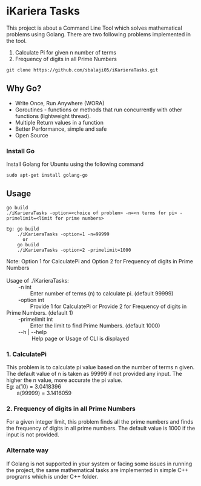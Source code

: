 # iKariera Tasks

This project is about a Command Line Tool which solves mathematical problems using Golang. There are two following problems implemented in the tool.
  1. Calculate Pi for given n number of terms
  2. Frequency of digits in all Prime Numbers

```
git clone https://github.com/sbalaji05/iKarieraTasks.git
```

## Why Go?
  * Write Once, Run Anywhere (WORA)
  * Goroutines - functions or methods that run concurrently with other functions (lightweight thread).
  * Multiple Return values in a function
  * Better Performance, simple and safe
  * Open Source

### Install Go
Install Golang for Ubuntu using the following command
```
sudo apt-get install golang-go
```

## Usage

```
go build
./iKarieraTasks -option=<choice of problem> -n=<n terms for pi> -primelimit=<limit for prime numbers>

Eg: go build
    ./iKarieraTasks -option=1 -n=99999
      or
    go build
    ./iKarieraTasks -option=2 -primelimit=1000
```
Note: Option 1 for CalculatePi and Option 2 for Frequency of digits in Prime Numbers</br></br>
Usage of ./iKarieraTasks:</br>
  &nbsp;&nbsp;&nbsp;&nbsp;&nbsp;&nbsp;&nbsp;&nbsp;-n int </br>
  &nbsp;&nbsp;&nbsp;&nbsp;&nbsp;&nbsp;&nbsp;&nbsp;&nbsp;&nbsp;&nbsp;&nbsp;&nbsp;&nbsp;&nbsp;&nbsp;Enter number of terms (n) to calculate pi. (default 99999)</br>
  &nbsp;&nbsp;&nbsp;&nbsp;&nbsp;&nbsp;&nbsp;&nbsp;-option int</br>
  &nbsp;&nbsp;&nbsp;&nbsp;&nbsp;&nbsp;&nbsp;&nbsp;&nbsp;&nbsp;&nbsp;&nbsp;&nbsp;&nbsp;&nbsp;&nbsp;Provide 1 for CalculatePi or
	Provide 2 for Frequency of digits in Prime Numbers. (default 1)</br>
  &nbsp;&nbsp;&nbsp;&nbsp;&nbsp;&nbsp;&nbsp;&nbsp;-primelimit int</br>
  &nbsp;&nbsp;&nbsp;&nbsp;&nbsp;&nbsp;&nbsp;&nbsp;&nbsp;&nbsp;&nbsp;&nbsp;&nbsp;&nbsp;&nbsp;&nbsp;Enter the limit to find Prime Numbers. (default 1000)</br>
    &nbsp;&nbsp;&nbsp;&nbsp;&nbsp;&nbsp;&nbsp;&nbsp;--h | --help </br>
  &nbsp;&nbsp;&nbsp;&nbsp;&nbsp;&nbsp;&nbsp;&nbsp;&nbsp;&nbsp;&nbsp;&nbsp;&nbsp;&nbsp;&nbsp;&nbsp; Help page or Usage of CLI is displayed

### 1. CalculatePi
This problem is to calculate pi value based on the number of terms n given. The default value of n is taken as 99999 if not provided any input. The higher the n value, more accurate the pi value. </br>
Eg: a(10) = 3.0418396 </br>
&nbsp;&nbsp;&nbsp;&nbsp;&nbsp;&nbsp;&nbsp;a(99999) = 3.1416059

### 2. Frequency of digits in all Prime Numbers
For a given integer limit, this problem finds all the prime numbers and finds the frequency of digits in all prime numbers. The default value is 1000 if the input is not provided.

### Alternate way
  If Golang is not supported in your system or facing some issues in running the project, the same mathematical tasks are implemented in simple C++ programs which is under C++ folder.
